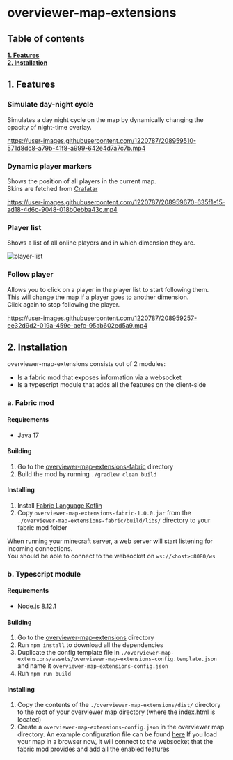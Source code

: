 # overviewer-map-extensions

## Table of contents

**[1. Features](https://github.com/N3bby/overviewer-map-extensions#1-features)**  
**[2. Installation](https://github.com/N3bby/overviewer-map-extensions#2-installation)**

## 1. Features
### Simulate day-night cycle
Simulates a day night cycle on the map by dynamically changing the opacity of night-time overlay.

https://user-images.githubusercontent.com/1220787/208959510-571d8dc8-a79b-41f8-a999-642e4d7a7c7b.mp4

### Dynamic player markers
Shows the position of all players in the current map.  
Skins are fetched from [Crafatar](https://crafatar.com/)

https://user-images.githubusercontent.com/1220787/208959670-635f1e15-ad18-4d6c-9048-018b0ebba43c.mp4

### Player list
Shows a list of all online players and in which dimension they are.

![player-list](https://user-images.githubusercontent.com/1220787/208956548-9148cd98-e575-47e4-a8f2-f7135ac815ab.png)

### Follow player
Allows you to click on a player in the player list to start following them.  
This will change the map if a player goes to another dimension.  
Click again to stop following the player.

https://user-images.githubusercontent.com/1220787/208959257-ee32d9d2-019a-459e-aefc-95ab602ed5a9.mp4

## 2. Installation

overviewer-map-extensions consists out of 2 modules:
- Is a fabric mod that exposes information via a websocket
- Is a typescript module that adds all the features on the client-side 

### a. Fabric mod

#### Requirements

- Java 17

#### Building
1. Go to the [overviewer-map-extensions-fabric](./overviewer-map-extensions-fabric) directory
2. Build the mod by running `./gradlew clean build`

#### Installing
1. Install [Fabric Language Kotlin](https://www.curseforge.com/minecraft/mc-mods/fabric-language-kotlin)
2. Copy `overviewer-map-extensions-fabric-1.0.0.jar` from the `./overviewer-map-extensions-fabric/build/libs/` directory to your fabric mod folder

When running your minecraft server, a web server will start listening for incoming connections.  
You should be able to connect to the websocket on `ws://<host>:8080/ws`

### b. Typescript module

#### Requirements

- Node.js 8.12.1

#### Building
1. Go to the [overviewer-map-extensions](./overviewer-map-extensions) directory
2. Run `npm install` to download all the dependencies
3. Duplicate the config template file in `./overviewer-map-extensions/assets/overviewer-map-extensions-config.template.json` and name it `overviewer-map-extensions-config.json`
4. Run `npm run build`

#### Installing
1. Copy the contents of the `./overviewer-map-extensions/dist/` directory to the root of your overviewer map directory (where the index.html is located)
2. Create a `overviewer-map-extensions-config.json` in the overviewer map directory. An example configuration file can be found [here](./overviewer-map-extensions/assets/overviewer-map-extensions-config.template.json)
If you load your map in a browser now, it will connect to the websocket that the fabric mod provides and add all the enabled features
